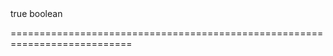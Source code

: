 <!--**
/*-------------------------------------------
    Auto-generated file. Do not modify.
-------------------------------------------

**-->
<!--merge--><!--/merge-->
<!--default-->true<!--/default-->
<!--type-->boolean<!--/type-->
===========================================================================
